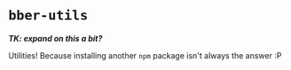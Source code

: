 # `bber-utils`

_**TK: expand on this a bit?**_

Utilities! Because installing another `npm` package isn't always the answer :P
